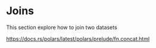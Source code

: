 # Joins

This section explore how to join two datasets

https://docs.rs/polars/latest/polars/prelude/fn.concat.html